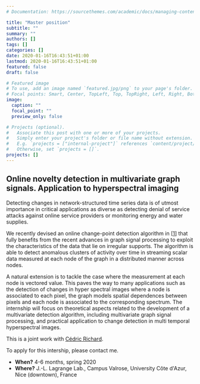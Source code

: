 ```yaml
---
# Documentation: https://sourcethemes.com/academic/docs/managing-content/

title: "Master position"
subtitle: ""
summary: ""
authors: []
tags: []
categories: []
date: 2020-01-16T16:43:51+01:00
lastmod: 2020-01-16T16:43:51+01:00
featured: false
draft: false

# Featured image
# To use, add an image named `featured.jpg/png` to your page's folder.
# Focal points: Smart, Center, TopLeft, Top, TopRight, Left, Right, BottomLeft, Bottom, BottomRight.
image:
  caption: ""
  focal_point: ""
  preview_only: false

# Projects (optional).
#   Associate this post with one or more of your projects.
#   Simply enter your project's folder or file name without extension.
#   E.g. `projects = ["internal-project"]` references `content/project/deep-learning/index.md`.
#   Otherwise, set `projects = []`.
projects: []
---
```


## Online novelty detection in multivariate graph signals. Application to hyperspectral imaging 

Detecting changes in network-structured time series data is of utmost importance in critical applications as diverse as detecting denial of service attacks against online service providers or monitoring energy and water supplies. 

We recently devised an online change-point detection algorithm in [[1](/publication/camsap-19/)] that fully benefits from the recent advances in graph signal processing to exploit the characteristics of the data that lie on irregular supports. The algorithm is able to detect anomalous clusters of activity over time in streaming scalar data measured at each node of the graph in a distributed manner across nodes. 

A natural extension is to tackle the case where the measurement at each node is vectored value. This paves the way to many applications such as the detection of changes in hyper spectral images where a node is associated to each pixel, the graph models spatial dependences between pixels and each node is associated to the corresponding spectrum. The internship will focus on theoretical aspects related to the development of a multivariate detection algorithm, including multivariate graph signal processing, and practical application to change detection in multi temporal  hyperspectral images.

This is a joint work with [Cédric Richard](https://cedric-richard.fr).

To apply for this intership, please contact me. 
- **When?** 4-6 months, spring 2020
- **Where?** J.-L. Lagrange Lab., Campus Valrose, University Côte d'Azur, Nice (downtown), France
